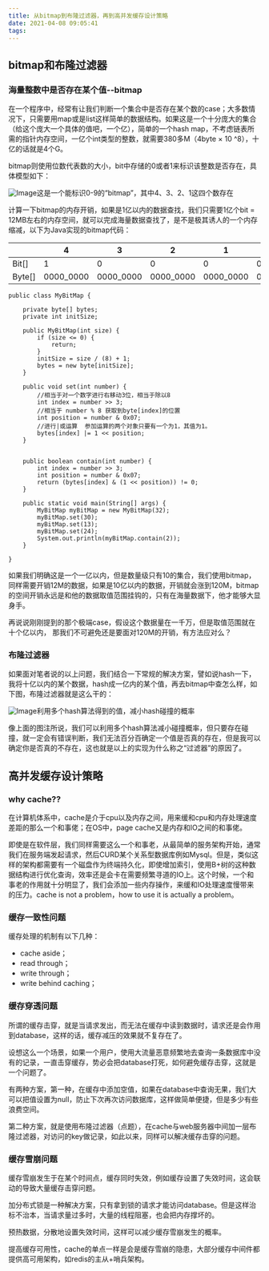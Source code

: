 ```yaml
---
title: 从bitmap到布隆过滤器，再到高并发缓存设计策略
date: 2021-04-08 09:05:41
tags:
---
```


## bitmap和布隆过滤器

### **海量整数中是否存在某个值--bitmap**

在一个程序中，经常有让我们判断一个集合中是否存在某个数的case；大多数情况下，只需要用map或是list这样简单的数据结构。如果这是一个十分庞大的集合（给这个庞大一个具体的值吧，一个亿），简单的一个hash map，不考虑链表所需的指针内存空间，一亿个int类型的整数，就需要380多M（4byte × 10 ^8），十亿的话就是4个G。<!--存储大量数据，会占用大量内存，使用bitMap来记录该整数是否存在-->

bitmap则使用位数代表数的大小，bit中存储的0或者1来标识该整数是否存在，具体模型如下：

![Image](https://mmbiz.qpic.cn/mmbiz_png/eQPyBffYbufmAhxIclpyoY9iaVZD7j1g9ZZZQYgiajric8MeN9uK3v5QUdAQHcfLLXgmHbticWeibgqmJavOEkPcszg/640?wx_fmt=png&wxfrom=5&wx_lazy=1&wx_co=1)这是一个能标识0-9的“bitmap”，其中4、3、2、1这四个数存在

计算一下bitmap的内存开销，如果是1亿以内的数据查找，我们只需要1亿个bit = 12MB左右的内存空间，就可以完成海量数据查找了，是不是极其诱人的一个内存缩减，以下为Java实现的bitmap代码：

<!--注意：作者使用的是byte数组，不是bit数组，我猜测是为了减少数组的长度，1个byte=8个bit。所以，计算的时候，要除以8以获取byte数组的index,然后。如下图所示，bit[4]=1，转换为byte[0]=0001_0000 -->

|        | 4         | 3         | 2         | 1         | 0         |
| ------ | --------- | --------- | --------- | --------- | --------- |
| Bit[]  | 1         | 0         | 0         | 0         | 0         |
| Byte[] | 0000_0000 | 0000_0000 | 0000_0000 | 0000_0000 | 0001_0000 |



```
public class MyBitMap {
 
    private byte[] bytes;
    private int initSize;
 
    public MyBitMap(int size) {
        if (size <= 0) {
            return;
        }
        initSize = size / (8) + 1;
        bytes = new byte[initSize];
    }
 
    public void set(int number) {
        //相当于对一个数字进行右移动3位，相当于除以8
        int index = number >> 3;
        //相当于 number % 8 获取到byte[index]的位置
        int position = number & 0x07;
        //进行|或运算  参加运算的两个对象只要有一个为1，其值为1。
        bytes[index] |= 1 << position;
    }
 
 
    public boolean contain(int number) {
        int index = number >> 3;
        int position = number & 0x07;
        return (bytes[index] & (1 << position)) != 0;
    }
 
    public static void main(String[] args) {
        MyBitMap myBitMap = new MyBitMap(32);
        myBitMap.set(30);
        myBitMap.set(13);
        myBitMap.set(24);
        System.out.println(myBitMap.contain(2));
    }
 
}
```

如果我们明确这是一个一亿以内，但是数量级只有10的集合，我们使用bitmap，同样需要开销12M的数据，如果是10亿以内的数据，开销就会涨到120M，bitmap的空间开销永远是和他的数据取值范围挂钩的，只有在海量数据下，他才能够大显身手。

再说说刚刚提到的那个极端case，假设这个数据量在一千万，但是取值范围就在十个亿以内，<!--其实就是数据分布不均匀--> 那我们不可避免还是要面对120M的开销，有方法应对么？

### 布隆过滤器

<!--为了解决bitMap面对的数据分布离散极端情况，使用hash使数据分布均匀-->

如果面对笔者说的以上问题，我们结合一下常规的解决方案，譬如说hash一下，我将十亿以内的某个数据，hash成一亿内的某个值，再去bitmap中查怎么样，如下图，布隆过滤器就是这么干的：

![Image](https://mmbiz.qpic.cn/mmbiz_png/eQPyBffYbufmAhxIclpyoY9iaVZD7j1g9GOs2rd4B2QlOOZBOXEG2L7lsOzgm2UqBjMx4LKWHIuP8YqlSNcUCEA/640?wx_fmt=png&wxfrom=5&wx_lazy=1&wx_co=1)利用多个hash算法得到的值，减小hash碰撞的概率

像上面的图注所说，我们可以利用多个hash算法减小碰撞概率，但只要存在碰撞，就一定会有错误判断，我们无法百分百确定一个值是否真的存在，但是我可以确定你是否真的不存在，这也就是以上的实现为什么称之“过滤器”的原因了。

## 高并发缓存设计策略

### **why cache??**

在计算机体系中，cache是介于cpu以及内存之间，用来缓和cpu和内存处理速度差距的那么一个和事佬；在OS中，page cache又是内存和IO之间的和事佬。

即使是在软件层，我们同样需要这么一个和事老，从最简单的服务架构开始，通常我们在服务端发起请求，然后CURD某个关系型数据库例如Mysql。但是，类似这样的架构都需要有一个磁盘作为终端持久化，即使增加索引，使用B+树的这种数据结构进行优化查询，效率还是会卡在需要频繁寻道的IO上。这个时候，一个和事老的作用就十分明显了，我们会添加一些内存操作，来缓和IO处理速度慢带来的压力。cache is not a problem，how to use it is actually a problem。

### 缓存一致性问题

缓存处理的机制有以下几种：

- cache aside；
- read through；
- write through；
- write behind caching；

### 缓存穿透问题

所谓的缓存击穿，就是当请求发出，而无法在缓存中读到数据时，请求还是会作用到database，这样的话，缓存减压的效果就不复存在了。

设想这么一个场景，如果一个用户，使用大流量恶意频繁地去查询一条数据库中没有的记录，一直击穿缓存，势必会把database打死，如何避免缓存击穿，这就是一个问题了。

有两种方案，第一种，在缓存中添加空值，如果在database中查询无果，我们大可以把值设置为null，防止下次再次访问数据库，这样做简单便捷，但是多少有些浪费空间。

第二种方案，就是使用布隆过滤器（点题），在cache与web服务器中间加一层布隆过滤器，对访问的key做记录，如此以来，同样可以解决缓存击穿的问题。

### 缓存雪崩问题

缓存雪崩发生于在某个时间点，缓存同时失效，例如缓存设置了失效时间，这会联动的导致大量缓存击穿问题。

加分布式锁是一种解决方案，只有拿到锁的请求才能访问database。但是这样治标不治本，当请求量过多时，大量的线程阻塞，也会把内存撑坏的。

预热数据，分散地设置失效时间，这样可以减少缓存雪崩发生的概率。

提高缓存可用性，cache的单点一样是会是缓存雪崩的隐患，大部分缓存中间件都提供高可用架构，如redis的主从+哨兵架构。